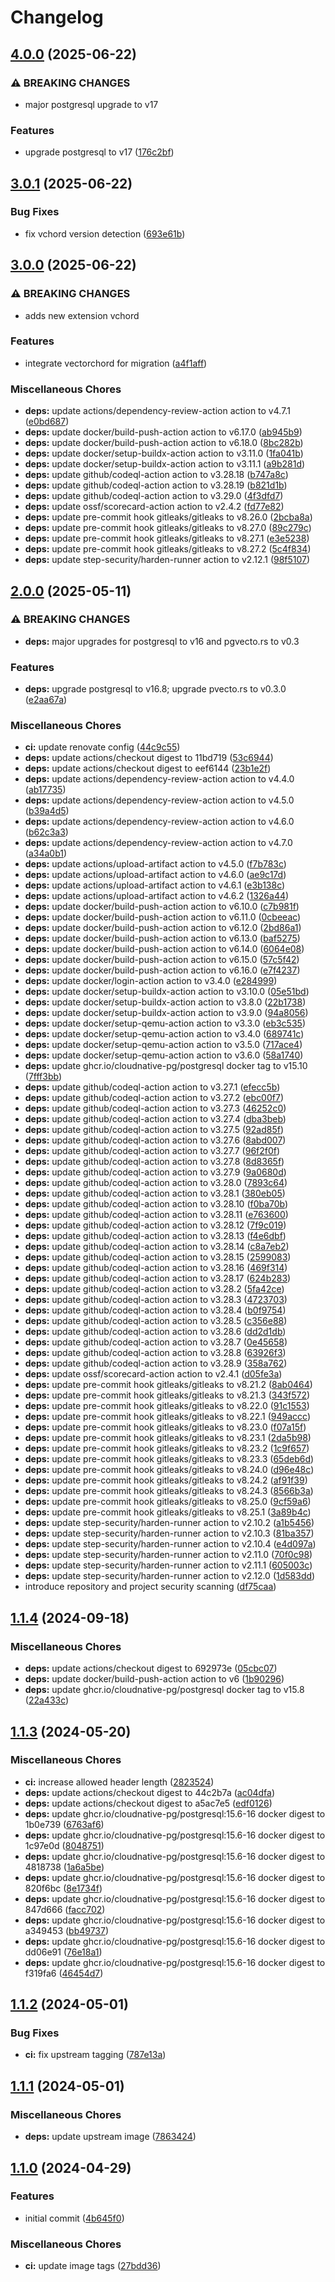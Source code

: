 # Changelog

## [4.0.0](https://github.com/muhlba91/postgresql-pgvecto-container/compare/v3.0.1...v4.0.0) (2025-06-22)


### ⚠ BREAKING CHANGES

* major postgresql upgrade to v17

### Features

* upgrade postgresql to v17 ([176c2bf](https://github.com/muhlba91/postgresql-pgvecto-container/commit/176c2bfdb0e6be425bf79a4d154161d45bb6aff6))

## [3.0.1](https://github.com/muhlba91/postgresql-pgvecto-container/compare/v3.0.0...v3.0.1) (2025-06-22)


### Bug Fixes

* fix vchord version detection ([693e61b](https://github.com/muhlba91/postgresql-pgvecto-container/commit/693e61b4da641f1af9fa89c1a3b5ec207dfbe4e8))

## [3.0.0](https://github.com/muhlba91/postgresql-pgvecto-container/compare/v2.0.0...v3.0.0) (2025-06-22)


### ⚠ BREAKING CHANGES

* adds new extension vchord

### Features

* integrate vectorchord for migration ([a4f1aff](https://github.com/muhlba91/postgresql-pgvecto-container/commit/a4f1aff995268d1d2f771d88d669f22b5fb80049))


### Miscellaneous Chores

* **deps:** update actions/dependency-review-action action to v4.7.1 ([e0bd687](https://github.com/muhlba91/postgresql-pgvecto-container/commit/e0bd687f0010a6ec7143d5d20ce1f6130cfb9608))
* **deps:** update docker/build-push-action action to v6.17.0 ([ab945b9](https://github.com/muhlba91/postgresql-pgvecto-container/commit/ab945b9d6a547f7b059bd5b85da3cca44ca40aac))
* **deps:** update docker/build-push-action action to v6.18.0 ([8bc282b](https://github.com/muhlba91/postgresql-pgvecto-container/commit/8bc282b10d72bd9e95727dc76b9c3194b190e0f2))
* **deps:** update docker/setup-buildx-action action to v3.11.0 ([1fa041b](https://github.com/muhlba91/postgresql-pgvecto-container/commit/1fa041bc04c3fe1c3417f449000327a4de9c990d))
* **deps:** update docker/setup-buildx-action action to v3.11.1 ([a9b281d](https://github.com/muhlba91/postgresql-pgvecto-container/commit/a9b281d74eb02e9537f0b6c7ddda5190a27f79e7))
* **deps:** update github/codeql-action action to v3.28.18 ([b747a8c](https://github.com/muhlba91/postgresql-pgvecto-container/commit/b747a8cdc2b571324065e4533423cff452966495))
* **deps:** update github/codeql-action action to v3.28.19 ([b821d1b](https://github.com/muhlba91/postgresql-pgvecto-container/commit/b821d1b1521479f73b5771147cfba454cac9d4db))
* **deps:** update github/codeql-action action to v3.29.0 ([4f3dfd7](https://github.com/muhlba91/postgresql-pgvecto-container/commit/4f3dfd7f001412b735bc48bde8e28a06e2631c8b))
* **deps:** update ossf/scorecard-action action to v2.4.2 ([fd77e82](https://github.com/muhlba91/postgresql-pgvecto-container/commit/fd77e823a2653fb9631144d9a8651ca561434f13))
* **deps:** update pre-commit hook gitleaks/gitleaks to v8.26.0 ([2bcba8a](https://github.com/muhlba91/postgresql-pgvecto-container/commit/2bcba8ae99fdefcd49718c4cc96f391ca28f4f2d))
* **deps:** update pre-commit hook gitleaks/gitleaks to v8.27.0 ([89c279c](https://github.com/muhlba91/postgresql-pgvecto-container/commit/89c279cd98c1350d2055f6e7c82682a59c3ac46a))
* **deps:** update pre-commit hook gitleaks/gitleaks to v8.27.1 ([e3e5238](https://github.com/muhlba91/postgresql-pgvecto-container/commit/e3e52387e59cdcbf843d12b0f99ab357ed57cc27))
* **deps:** update pre-commit hook gitleaks/gitleaks to v8.27.2 ([5c4f834](https://github.com/muhlba91/postgresql-pgvecto-container/commit/5c4f8344277320b75aa07d74cb67fdcc2e094eda))
* **deps:** update step-security/harden-runner action to v2.12.1 ([98f5107](https://github.com/muhlba91/postgresql-pgvecto-container/commit/98f510708676de732cd7b31aea75e6479c27ca04))

## [2.0.0](https://github.com/muhlba91/postgresql-pgvecto-container/compare/v1.1.4...v2.0.0) (2025-05-11)


### ⚠ BREAKING CHANGES

* **deps:** major upgrades for postgresql to v16 and pgvecto.rs to v0.3

### Features

* **deps:** upgrade postgresql to v16.8; upgrade pvecto.rs to v0.3.0 ([e2aa67a](https://github.com/muhlba91/postgresql-pgvecto-container/commit/e2aa67a2e12aa0f5c91416b48b7ca5a993b03445))


### Miscellaneous Chores

* **ci:** update renovate config ([44c9c55](https://github.com/muhlba91/postgresql-pgvecto-container/commit/44c9c55d5486384b586006b16712c9c4d2ef7e4d))
* **deps:** update actions/checkout digest to 11bd719 ([53c6944](https://github.com/muhlba91/postgresql-pgvecto-container/commit/53c6944781bfbe45660d87933d60fa14ae8ccdaa))
* **deps:** update actions/checkout digest to eef6144 ([23b1e2f](https://github.com/muhlba91/postgresql-pgvecto-container/commit/23b1e2fd8d7fcdd4800b6db6f9885fbb6a7e9d01))
* **deps:** update actions/dependency-review-action action to v4.4.0 ([ab17735](https://github.com/muhlba91/postgresql-pgvecto-container/commit/ab177355faf06ef32b63f996e615cfebe8ee5c71))
* **deps:** update actions/dependency-review-action action to v4.5.0 ([b39a4d5](https://github.com/muhlba91/postgresql-pgvecto-container/commit/b39a4d57c2ca253d179923dfe56c0823554b907f))
* **deps:** update actions/dependency-review-action action to v4.6.0 ([b62c3a3](https://github.com/muhlba91/postgresql-pgvecto-container/commit/b62c3a34a711c2b2c7702b871bbd092d2e8e0684))
* **deps:** update actions/dependency-review-action action to v4.7.0 ([a34a0b1](https://github.com/muhlba91/postgresql-pgvecto-container/commit/a34a0b11b3dffee461ac369a6a858d3abac6b3d1))
* **deps:** update actions/upload-artifact action to v4.5.0 ([f7b783c](https://github.com/muhlba91/postgresql-pgvecto-container/commit/f7b783c98de83f8e97b5b0f5b1c83be9d6be7157))
* **deps:** update actions/upload-artifact action to v4.6.0 ([ae9c17d](https://github.com/muhlba91/postgresql-pgvecto-container/commit/ae9c17deff5d321e3467decf83ed5b88c9ecabdb))
* **deps:** update actions/upload-artifact action to v4.6.1 ([e3b138c](https://github.com/muhlba91/postgresql-pgvecto-container/commit/e3b138cf3c69dd26e1532af4c2125ec61d20f6ef))
* **deps:** update actions/upload-artifact action to v4.6.2 ([1326a44](https://github.com/muhlba91/postgresql-pgvecto-container/commit/1326a4477fc2db9c314036a49924b2ee62480f34))
* **deps:** update docker/build-push-action action to v6.10.0 ([c7b981f](https://github.com/muhlba91/postgresql-pgvecto-container/commit/c7b981f115c285d442e9c7baa3400bb3ff1c7470))
* **deps:** update docker/build-push-action action to v6.11.0 ([0cbeeac](https://github.com/muhlba91/postgresql-pgvecto-container/commit/0cbeeace650afc5dca6412d8efafd3d15b78d7fa))
* **deps:** update docker/build-push-action action to v6.12.0 ([2bd86a1](https://github.com/muhlba91/postgresql-pgvecto-container/commit/2bd86a18f3a809b4031c0bfc9095b4512be11771))
* **deps:** update docker/build-push-action action to v6.13.0 ([baf5275](https://github.com/muhlba91/postgresql-pgvecto-container/commit/baf52755e948bdfe8eed8c55b8774ca52d08079b))
* **deps:** update docker/build-push-action action to v6.14.0 ([6064e08](https://github.com/muhlba91/postgresql-pgvecto-container/commit/6064e0876d2c636313e7049a24d52cbee74c62e7))
* **deps:** update docker/build-push-action action to v6.15.0 ([57c5f42](https://github.com/muhlba91/postgresql-pgvecto-container/commit/57c5f425840d116b79b3cabed9d3ae9260f0526a))
* **deps:** update docker/build-push-action action to v6.16.0 ([e7f4237](https://github.com/muhlba91/postgresql-pgvecto-container/commit/e7f4237dc3541dccfa27eb6a3d12d3d54cef5a05))
* **deps:** update docker/login-action action to v3.4.0 ([e284999](https://github.com/muhlba91/postgresql-pgvecto-container/commit/e2849995b9cbcab4059845bcde42c340aee3b43f))
* **deps:** update docker/setup-buildx-action action to v3.10.0 ([05e51bd](https://github.com/muhlba91/postgresql-pgvecto-container/commit/05e51bd8cf1a7f2ca8da2e4e30073c2a4b086910))
* **deps:** update docker/setup-buildx-action action to v3.8.0 ([22b1738](https://github.com/muhlba91/postgresql-pgvecto-container/commit/22b1738b9a9bd468bcd7b6f9c639978472f8d5fb))
* **deps:** update docker/setup-buildx-action action to v3.9.0 ([94a8056](https://github.com/muhlba91/postgresql-pgvecto-container/commit/94a8056eea65fcecbc51da91f6451886175cd58a))
* **deps:** update docker/setup-qemu-action action to v3.3.0 ([eb3c535](https://github.com/muhlba91/postgresql-pgvecto-container/commit/eb3c535462111871346f96e296bc5fd045c4169d))
* **deps:** update docker/setup-qemu-action action to v3.4.0 ([689741c](https://github.com/muhlba91/postgresql-pgvecto-container/commit/689741c1f8fd5e42b45bf1f8cf7eda780dcf2085))
* **deps:** update docker/setup-qemu-action action to v3.5.0 ([717ace4](https://github.com/muhlba91/postgresql-pgvecto-container/commit/717ace42742209fc5399732632dd7b3a0df05476))
* **deps:** update docker/setup-qemu-action action to v3.6.0 ([58a1740](https://github.com/muhlba91/postgresql-pgvecto-container/commit/58a1740ec9d2f925b08e2db28e46ebb31b1d6098))
* **deps:** update ghcr.io/cloudnative-pg/postgresql docker tag to v15.10 ([7fff3bb](https://github.com/muhlba91/postgresql-pgvecto-container/commit/7fff3bbc2d6128c86d2c21289264499048374018))
* **deps:** update github/codeql-action action to v3.27.1 ([efecc5b](https://github.com/muhlba91/postgresql-pgvecto-container/commit/efecc5b845a8a020cc93a9775494b8ec9757b279))
* **deps:** update github/codeql-action action to v3.27.2 ([ebc00f7](https://github.com/muhlba91/postgresql-pgvecto-container/commit/ebc00f7a6e94a7f513a2519a9386f770a66aa5e1))
* **deps:** update github/codeql-action action to v3.27.3 ([46252c0](https://github.com/muhlba91/postgresql-pgvecto-container/commit/46252c041439901333f33c982a8e4d9ef38ff327))
* **deps:** update github/codeql-action action to v3.27.4 ([dba3beb](https://github.com/muhlba91/postgresql-pgvecto-container/commit/dba3beb562ca189838f86d6d8abd97f513a6e15e))
* **deps:** update github/codeql-action action to v3.27.5 ([92ad85f](https://github.com/muhlba91/postgresql-pgvecto-container/commit/92ad85fe7cf573a8f0b0fd072652e8113b1a0abd))
* **deps:** update github/codeql-action action to v3.27.6 ([8abd007](https://github.com/muhlba91/postgresql-pgvecto-container/commit/8abd007fac08f67314aa8a9b44f324af2e71a727))
* **deps:** update github/codeql-action action to v3.27.7 ([96f2f0f](https://github.com/muhlba91/postgresql-pgvecto-container/commit/96f2f0fc4f502b67342a8afedba3aec2e498c4bf))
* **deps:** update github/codeql-action action to v3.27.8 ([8d8365f](https://github.com/muhlba91/postgresql-pgvecto-container/commit/8d8365f0b70c753b95caa6d5ef1ffdcb6fa1ee26))
* **deps:** update github/codeql-action action to v3.27.9 ([9a0680d](https://github.com/muhlba91/postgresql-pgvecto-container/commit/9a0680da799d471950d9e0d2eaea493a8ab21af6))
* **deps:** update github/codeql-action action to v3.28.0 ([7893c64](https://github.com/muhlba91/postgresql-pgvecto-container/commit/7893c64aefe9ccba6537b4ca61882f272eb5a619))
* **deps:** update github/codeql-action action to v3.28.1 ([380eb05](https://github.com/muhlba91/postgresql-pgvecto-container/commit/380eb05111337d5a06414038cf2fcf6730c1d465))
* **deps:** update github/codeql-action action to v3.28.10 ([f0ba70b](https://github.com/muhlba91/postgresql-pgvecto-container/commit/f0ba70b52cf66ece2cac0a1f516c3fcac644b692))
* **deps:** update github/codeql-action action to v3.28.11 ([e763600](https://github.com/muhlba91/postgresql-pgvecto-container/commit/e76360015c007037d27508288be1f57d6e7238d7))
* **deps:** update github/codeql-action action to v3.28.12 ([7f9c019](https://github.com/muhlba91/postgresql-pgvecto-container/commit/7f9c019d66f60321e3d38955554f775893e4e68b))
* **deps:** update github/codeql-action action to v3.28.13 ([f4e6dbf](https://github.com/muhlba91/postgresql-pgvecto-container/commit/f4e6dbfdb2afa42ade4b1232a3647f3c45ffeee4))
* **deps:** update github/codeql-action action to v3.28.14 ([c8a7eb2](https://github.com/muhlba91/postgresql-pgvecto-container/commit/c8a7eb29676143ca8be60280cba6818f3d8948df))
* **deps:** update github/codeql-action action to v3.28.15 ([2599083](https://github.com/muhlba91/postgresql-pgvecto-container/commit/259908374cb55115d9731cb1fa8b09247742d49f))
* **deps:** update github/codeql-action action to v3.28.16 ([469f314](https://github.com/muhlba91/postgresql-pgvecto-container/commit/469f314ee52bb70b8a9664e28faf9f2d8355a79f))
* **deps:** update github/codeql-action action to v3.28.17 ([624b283](https://github.com/muhlba91/postgresql-pgvecto-container/commit/624b283b7e70527d874999d351e79bf7ffe27977))
* **deps:** update github/codeql-action action to v3.28.2 ([5fa42ce](https://github.com/muhlba91/postgresql-pgvecto-container/commit/5fa42ce081435901dbda1ed60a7c610bc7e4d103))
* **deps:** update github/codeql-action action to v3.28.3 ([4723703](https://github.com/muhlba91/postgresql-pgvecto-container/commit/47237032e7cb0808164e0d46d679390190801553))
* **deps:** update github/codeql-action action to v3.28.4 ([b0f9754](https://github.com/muhlba91/postgresql-pgvecto-container/commit/b0f9754b31c2153ce32761e67e98f233669ff715))
* **deps:** update github/codeql-action action to v3.28.5 ([c356e88](https://github.com/muhlba91/postgresql-pgvecto-container/commit/c356e888da42385b61db62333a1dc25ade45b6f3))
* **deps:** update github/codeql-action action to v3.28.6 ([dd2d1db](https://github.com/muhlba91/postgresql-pgvecto-container/commit/dd2d1db79f282c3df37b1f1dd6cdf0be02505bcf))
* **deps:** update github/codeql-action action to v3.28.7 ([0e45658](https://github.com/muhlba91/postgresql-pgvecto-container/commit/0e45658d1c3f1cca63f222354996ee1c66c08902))
* **deps:** update github/codeql-action action to v3.28.8 ([63926f3](https://github.com/muhlba91/postgresql-pgvecto-container/commit/63926f3369ab46f7a86dbc7e964b40467bf07a70))
* **deps:** update github/codeql-action action to v3.28.9 ([358a762](https://github.com/muhlba91/postgresql-pgvecto-container/commit/358a762db19e25f6a6b0f077222d1614690853f8))
* **deps:** update ossf/scorecard-action action to v2.4.1 ([d05fe3a](https://github.com/muhlba91/postgresql-pgvecto-container/commit/d05fe3ae5f2250d299546392cde746c00d472a09))
* **deps:** update pre-commit hook gitleaks/gitleaks to v8.21.2 ([8ab0464](https://github.com/muhlba91/postgresql-pgvecto-container/commit/8ab0464d9a6373d8063de23ab179cc37c777af85))
* **deps:** update pre-commit hook gitleaks/gitleaks to v8.21.3 ([343f572](https://github.com/muhlba91/postgresql-pgvecto-container/commit/343f5727d9c547a9fcfe973fef0780de1d06bf2b))
* **deps:** update pre-commit hook gitleaks/gitleaks to v8.22.0 ([91c1553](https://github.com/muhlba91/postgresql-pgvecto-container/commit/91c1553be9cd07645a9f5844d0e0bd880ffddc11))
* **deps:** update pre-commit hook gitleaks/gitleaks to v8.22.1 ([949accc](https://github.com/muhlba91/postgresql-pgvecto-container/commit/949accc2ec6cc08345708ffad1f28acd89c39bc2))
* **deps:** update pre-commit hook gitleaks/gitleaks to v8.23.0 ([f07a15f](https://github.com/muhlba91/postgresql-pgvecto-container/commit/f07a15fe3c9a05bed94355c13208ab6a35dd771d))
* **deps:** update pre-commit hook gitleaks/gitleaks to v8.23.1 ([2da5b98](https://github.com/muhlba91/postgresql-pgvecto-container/commit/2da5b9846f70e989d80d81c3fb2fccf52f7c5044))
* **deps:** update pre-commit hook gitleaks/gitleaks to v8.23.2 ([1c9f657](https://github.com/muhlba91/postgresql-pgvecto-container/commit/1c9f65705a15caf638ed52f71b51fedc4369def8))
* **deps:** update pre-commit hook gitleaks/gitleaks to v8.23.3 ([65deb6d](https://github.com/muhlba91/postgresql-pgvecto-container/commit/65deb6d88bb73b89d2a111c16506b581620a4669))
* **deps:** update pre-commit hook gitleaks/gitleaks to v8.24.0 ([d96e48c](https://github.com/muhlba91/postgresql-pgvecto-container/commit/d96e48cd6de74f9d904851635d8abaea8f8628a7))
* **deps:** update pre-commit hook gitleaks/gitleaks to v8.24.2 ([af91f39](https://github.com/muhlba91/postgresql-pgvecto-container/commit/af91f3973f72d6fce456212def4e83ba3bc838a6))
* **deps:** update pre-commit hook gitleaks/gitleaks to v8.24.3 ([8566b3a](https://github.com/muhlba91/postgresql-pgvecto-container/commit/8566b3ac5b7bd3a2e5768c73b45cf11597df39f8))
* **deps:** update pre-commit hook gitleaks/gitleaks to v8.25.0 ([9cf59a6](https://github.com/muhlba91/postgresql-pgvecto-container/commit/9cf59a65f5675c2c0f5c1e43e2b66af1e3132138))
* **deps:** update pre-commit hook gitleaks/gitleaks to v8.25.1 ([3a89b4c](https://github.com/muhlba91/postgresql-pgvecto-container/commit/3a89b4c7b88654674887752461e7e4553d32c0c8))
* **deps:** update step-security/harden-runner action to v2.10.2 ([a1b5456](https://github.com/muhlba91/postgresql-pgvecto-container/commit/a1b5456ffffc6ea228c00ae5553448ba5e75ec72))
* **deps:** update step-security/harden-runner action to v2.10.3 ([81ba357](https://github.com/muhlba91/postgresql-pgvecto-container/commit/81ba3579fea9a91745cc3e43a2366e49fb1d18b3))
* **deps:** update step-security/harden-runner action to v2.10.4 ([e4d097a](https://github.com/muhlba91/postgresql-pgvecto-container/commit/e4d097ab89321daf78a906be9a21e31d3a0bcc9e))
* **deps:** update step-security/harden-runner action to v2.11.0 ([70f0c98](https://github.com/muhlba91/postgresql-pgvecto-container/commit/70f0c9816f5a51fe75e461fdfbb183935b5861ff))
* **deps:** update step-security/harden-runner action to v2.11.1 ([605003c](https://github.com/muhlba91/postgresql-pgvecto-container/commit/605003c887b7945a31114d4d5280cd457270bc4d))
* **deps:** update step-security/harden-runner action to v2.12.0 ([1d583dd](https://github.com/muhlba91/postgresql-pgvecto-container/commit/1d583dd4cb5cfdcd2d59de9e5ee83bedaf62e9d7))
* introduce repository and project security scanning ([df75caa](https://github.com/muhlba91/postgresql-pgvecto-container/commit/df75caac9b5dbc3b17aa9993f92b055b16cb77f8))

## [1.1.4](https://github.com/muhlba91/postgresql-pgvecto-container/compare/v1.1.3...v1.1.4) (2024-09-18)


### Miscellaneous Chores

* **deps:** update actions/checkout digest to 692973e ([05cbc07](https://github.com/muhlba91/postgresql-pgvecto-container/commit/05cbc07f5084fd326549acbf412c934f8688926e))
* **deps:** update docker/build-push-action action to v6 ([1b90296](https://github.com/muhlba91/postgresql-pgvecto-container/commit/1b90296f46e16b7d17ccd7c2ee2bedfe34474de8))
* **deps:** update ghcr.io/cloudnative-pg/postgresql docker tag to v15.8 ([22a433c](https://github.com/muhlba91/postgresql-pgvecto-container/commit/22a433c9dd805e1f0b347ac1abbc83a033838b50))

## [1.1.3](https://github.com/muhlba91/postgresql-pgvecto-container/compare/v1.1.2...v1.1.3) (2024-05-20)


### Miscellaneous Chores

* **ci:** increase allowed header length ([2823524](https://github.com/muhlba91/postgresql-pgvecto-container/commit/282352478ccebad7142da25150c6a32554aef0d6))
* **deps:** update actions/checkout digest to 44c2b7a ([ac04dfa](https://github.com/muhlba91/postgresql-pgvecto-container/commit/ac04dfa4a4a1f1c79f3df6bef8829b784add4437))
* **deps:** update actions/checkout digest to a5ac7e5 ([edf0126](https://github.com/muhlba91/postgresql-pgvecto-container/commit/edf0126064582f97d405cadc0b629b125e7fd9ac))
* **deps:** update ghcr.io/cloudnative-pg/postgresql:15.6-16 docker digest to 1b0e739 ([6763af6](https://github.com/muhlba91/postgresql-pgvecto-container/commit/6763af63e051b03b5d5487a0a7e11fed39a123e5))
* **deps:** update ghcr.io/cloudnative-pg/postgresql:15.6-16 docker digest to 1c97e0d ([8048751](https://github.com/muhlba91/postgresql-pgvecto-container/commit/80487515f27d21d21d238ad04c9a2cb656c9a08b))
* **deps:** update ghcr.io/cloudnative-pg/postgresql:15.6-16 docker digest to 4818738 ([1a6a5be](https://github.com/muhlba91/postgresql-pgvecto-container/commit/1a6a5bed0f9cda913e8c3ea85359f10ff8bcfd6e))
* **deps:** update ghcr.io/cloudnative-pg/postgresql:15.6-16 docker digest to 820f6bc ([8e1734f](https://github.com/muhlba91/postgresql-pgvecto-container/commit/8e1734f93eeba393da8869c4ba7a7c82f0797515))
* **deps:** update ghcr.io/cloudnative-pg/postgresql:15.6-16 docker digest to 847d666 ([facc702](https://github.com/muhlba91/postgresql-pgvecto-container/commit/facc7027647e79791ea5cfc612eab6b66da18026))
* **deps:** update ghcr.io/cloudnative-pg/postgresql:15.6-16 docker digest to a349453 ([bb49737](https://github.com/muhlba91/postgresql-pgvecto-container/commit/bb497379edaf6dc4e2e8b8725b5d9c43d972a4a5))
* **deps:** update ghcr.io/cloudnative-pg/postgresql:15.6-16 docker digest to dd06e91 ([76e18a1](https://github.com/muhlba91/postgresql-pgvecto-container/commit/76e18a1dc8abdf7487390d6e0149b994001dd4e6))
* **deps:** update ghcr.io/cloudnative-pg/postgresql:15.6-16 docker digest to f319fa6 ([46454d7](https://github.com/muhlba91/postgresql-pgvecto-container/commit/46454d7a882de7fc3a769de1a039889267914c1e))

## [1.1.2](https://github.com/muhlba91/postgresql-pgvecto-container/compare/v1.1.1...v1.1.2) (2024-05-01)


### Bug Fixes

* **ci:** fix upstream tagging ([787e13a](https://github.com/muhlba91/postgresql-pgvecto-container/commit/787e13a1d578eb2e8a11c9715e2462627186bacf))

## [1.1.1](https://github.com/muhlba91/postgresql-pgvecto-container/compare/v1.1.0...v1.1.1) (2024-05-01)


### Miscellaneous Chores

* **deps:** update upstream image ([7863424](https://github.com/muhlba91/postgresql-pgvecto-container/commit/7863424897eda18b0a3ad477529ba1e97f1ee82b))

## [1.1.0](https://github.com/muhlba91/postgresql-pgvecto-container/compare/v1.0.0...v1.1.0) (2024-04-29)


### Features

* initial commit ([4b645f0](https://github.com/muhlba91/postgresql-pgvecto-container/commit/4b645f087a06b5e5b8abd1747bf7f8b2f2b1e8df))


### Miscellaneous Chores

* **ci:** update image tags ([27bdd36](https://github.com/muhlba91/postgresql-pgvecto-container/commit/27bdd3683442006fb86ec13d3f8d9b36862d01c7))
